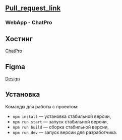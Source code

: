 ## [Pull_request_link](https://github.com/lors08-08/middle.messenger.praktikum.yandex/compare/sprint_2?expand=1)

### WebApp - ChatPro

## Хостинг
[ChatPro](https://chat-pro-by-lors.netlify.app/)

## Figma
[Design](https://www.figma.com/file/HWMqeeTMv1vgLo1oMr2Kub/Chat_external_link-(Copy)?node-id=0%3A1)

## Установка

Команды для работы с проектом:

- `npm install` — установка стабильной версии,
- `npm run start` — запуск стабильной версии,
- `npm run build` — сборка стабильной версии,
- `npm run dev` — запуск версии для разработчика.
